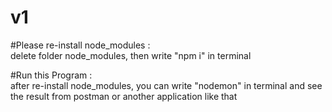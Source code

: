 # v1
#Please re-install node_modules :   
delete folder node_modules, then write "npm i" in terminal

#Run this Program   :   
after re-install node_modules, you can write "nodemon" in terminal and see the result from postman or another application like that